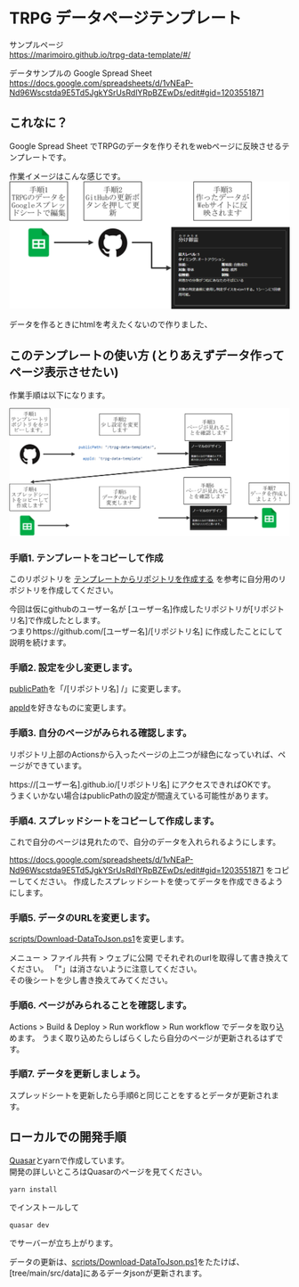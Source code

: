 # TRPG データページテンプレート

サンプルページ   
https://marimoiro.github.io/trpg-data-template/#/

データサンプルの Google Spread Sheet   
https://docs.google.com/spreadsheets/d/1vNEaP-Nd96Wscstda9E5Td5JgkYSrUsRdlYRpBZEwDs/edit#gid=1203551871

## これなに？

Google Spread Sheet でTRPGのデータを作りそれをwebページに反映させるテンプレートです。

作業イメージはこんな感じです。
![](doc/img/update.png)

データを作るときにhtmlを考えたくないので作りました、

## このテンプレートの使い方 (とりあえずデータ作ってページ表示させたい)

作業手順は以下になります。  

![](doc/img/get-start.png)

### 手順1. テンプレートをコピーして作成

このリポジトリを [テンプレートからリポジトリを作成する](https://docs.github.com/ja/repositories/creating-and-managing-repositories/creating-a-repository-from-a-template) を参考に自分用のリポジトリを作成してください。

今回は仮にgithubのユーザー名が [ユーザー名]作成したリポジトリが[リポジトリ名]で作成したとします。  
つまりhttps://github.com/[ユーザー名]/[リポジトリ名] に作成したことにして説明を続けます。

### 手順2. 設定を少し変更します。

[publicPath](https://github.com/Marimoiro/trpg-data-template/blob/main/quasar.config.js#L70)を「/[リポジトリ名] /」に変更します。

[appId]([https://github.com/Marimoiro/trpg-data-template/blob/main/quasar.config.js#L199C17-L199C35](https://github.com/Marimoiro/trpg-data-template/blob/main/quasar.config.js#L199))を好きなものに変更します。

### 手順3. 自分のページがみられる確認します。

リポジトリ上部のActionsから入ったページの上二つが緑色になっていれば、ページができています。

https://[ユーザー名].github.io/[リポジトリ名] にアクセスできればOKです。  
うまくいかない場合はpublicPathの設定が間違えている可能性があります。

### 手順4. スプレッドシートをコピーして作成します。

これで自分のページは見れたので、自分のデータを入れられるようにします。

https://docs.google.com/spreadsheets/d/1vNEaP-Nd96Wscstda9E5Td5JgkYSrUsRdlYRpBZEwDs/edit#gid=1203551871 をコピーしてください。
作成したスプレッドシートを使ってデータを作成できるようにします。

### 手順5. データのURLを変更します。

[scripts/Download-DataToJson.ps1](https://github.com/Marimoiro/trpg-data-template/blob/main/scripts/Download-DataToJson.ps1)を変更します。

メニュー > ファイル共有 > ウェブに公開 でそれぞれのurlを取得して書き換えてください。 「"」は消さないように注意してください。  
その後シートを少し書き換えてみてください。

### 手順6. ページがみられることを確認します。

Actions > Build & Deploy > Run workflow > Run workflow でデータを取り込めます。
うまく取り込めたらしばらくしたら自分のページが更新されるはずです。

### 手順7. データを更新しましょう。

スプレッドシートを更新したら手順6と同じことをするとデータが更新されます。


## ローカルでの開発手順

[Quasar](https://quasar.dev/)とyarnで作成しています。  
開発の詳しいところはQuasarのページを見てください。

```
yarn install 
```

でインストールして

```
quasar dev
```

でサーバーが立ち上がります。

データの更新は、[scripts/Download-DataToJson.ps1](https://github.com/Marimoiro/trpg-data-template/blob/main/scripts/Download-DataToJson.ps1)をたたけば、[tree/main/src/data]にあるデータjsonが更新されます。



